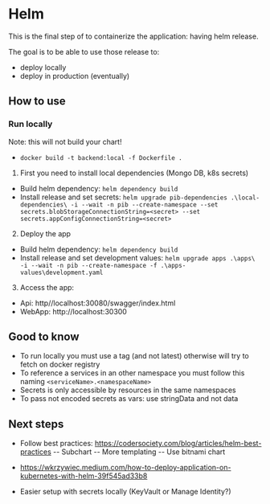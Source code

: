 # Helm

This is the final step of to containerize the application: having helm release.

The goal is to be able to use those release to:
- deploy locally
- deploy in production (eventually)


## How to use

### Run locally

Note: this will not build your chart!
- `docker build -t backend:local -f Dockerfile .`

1. First you need to install local dependencies (Mongo DB, k8s secrets)
- Build helm dependency: `helm dependency build`
- Install release and set secrets:  `helm upgrade pib-dependencies .\local-dependencies\ -i --wait -n pib --create-namespace --set secrets.blobStorageConnectionString=<secret> --set secrets.appConfigConnectionString=<secret>`

2. Deploy the app
- Build helm dependency: `helm dependency build`
- Install release and set development values: `helm upgrade apps .\apps\ -i --wait -n pib --create-namespace -f .\apps-values\development.yaml`

3. Access the app: 
- Api: http//localhost:30080/swagger/index.html
- WebApp: http://localhost:30300


## Good to know

- To run locally you must use a tag (and not latest) otherwise will try to fetch on docker registry
- To reference a services in an other namespace you must follow this naming `<serviceName>.<namespaceName>`
- Secrets is only accessible by resources in the same namespaces
- To pass not encoded secrets as vars: use stringData and not data


## Next steps

- Follow best practices: https://codersociety.com/blog/articles/helm-best-practices
-- Subchart
-- More templating
-- Use bitnami chart

- https://wkrzywiec.medium.com/how-to-deploy-application-on-kubernetes-with-helm-39f545ad33b8

- Easier setup with secrets locally (KeyVault or Manage Identity?)